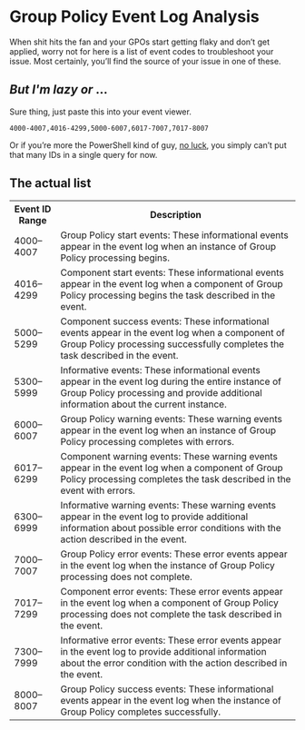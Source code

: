# Group Policy Event Log Analysis

When shit hits the fan and your GPOs start getting flaky and don’t get
applied, worry not for here is a list of event codes to troubleshoot your
issue. Most certainly, you’ll find the source of your issue in one of these.

## *But I'm lazy or* ... <insert whatever reason here>

Sure thing, just paste this into your event viewer.

```
4000-4007,4016-4299,5000-6007,6017-7007,7017-8007
```

Or if you’re more the PowerShell kind of guy, [no luck](https://github.com/PowerShell/PowerShell/issues/12303), you simply can’t put
that many IDs in a single query for now.


## The actual list

<table>
<tr><th>Event ID Range</th><th>Description</th></tr>
<tr><td>4000–4007</td><td>Group Policy start events: These informational events appear in the event log when an instance of Group Policy processing begins.</td></tr>
<tr><td>4016–4299</td><td>Component start events: These informational events appear in the event log when a component of Group Policy processing begins the task described in the event.</td></tr>
<tr><td>5000–5299</td><td>Component success events: These informational events appear in the event log when a component of Group Policy processing successfully completes the task described in the event.</td></tr>
<tr><td>5300–5999</td><td>Informative events: These informational events appear in the event log during the entire instance of Group Policy processing and provide additional information about the current instance.</td></tr>
<tr><td>6000–6007</td><td>Group Policy warning events: These warning events appear in the event log when an instance of Group Policy processing completes with errors.</td></tr>
<tr><td>6017–6299</td><td>Component warning events: These warning events appear in the event log when a component of Group Policy processing completes the task described in the event with errors.</td></tr>
<tr><td>6300–6999</td><td>Informative warning events: These warning events appear in the event log to provide additional information about possible error conditions with the action described in the event.</td></tr>
<tr><td>7000–7007</td><td>Group Policy error events: These error events appear in the event log when the instance of Group Policy processing does not complete.</td></tr>
<tr><td>7017–7299</td><td>Component error events: These error events appear in the event log when a component of Group Policy processing does not complete the task described in the event.</td></tr>
<tr><td>7300–7999</td><td>Informative error events: These error events appear in the event log to provide additional information about the error condition with the action described in the event.</td></tr>
<tr><td>8000–8007</td><td>Group Policy success events: These informational events appear in the event log when the instance of Group Policy completes successfully.</td></tr>
</table>
